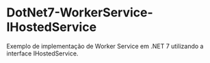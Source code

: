 # DotNet7-WorkerService-IHostedService
Exemplo de implementação de Worker Service em .NET 7 utilizando a interface IHostedService.

